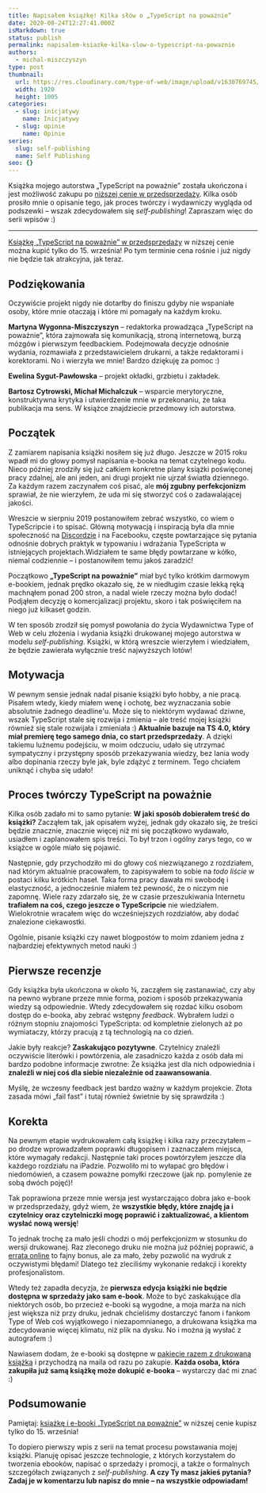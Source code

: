 ```yaml
---
title: Napisałem książkę! Kilka słów o „TypeScript na poważnie”
date: 2020-08-24T12:27:41.000Z
isMarkdown: true
status: publish
permalink: napisalem-ksiazke-kilka-slow-o-typescript-na-powaznie
authors:
  - michal-miszczyszyn
type: post
thumbnail:
  url: https://res.cloudinary.com/type-of-web/image/upload/v1630769745/api_bmx2wq.png
  width: 1920
  height: 1005
categories:
  - slug: inicjatywy
    name: Inicjatywy
  - slug: opinie
    name: Opinie
series:
  slug: self-publishing
  name: Self Publishing
seo: {}
---
```


Książka mojego autorstwa „TypeScript na poważnie” została ukończona i jest możliwość zakupu po [niższej cenie w przedsprzedaży](https://sklep.typeofweb.com/). Kilka osób prosiło mnie o opisanie tego, jak proces twórczy i wydawniczy wygląda od podszewki – wszak zdecydowałem się _self-publishing_! Zapraszam więc do serii wpisów :)

---

<p class="important"><a href="https://sklep.typeofweb.com/">Książkę „TypeScript na poważnie” w przedsprzedaży</a> w niższej cenie można kupić tylko do 15. września! Po tym terminie cena rośnie i już nigdy nie będzie tak atrakcyjna, jak teraz.</p>

## Podziękowania

Oczywiście projekt nigdy nie dotarłby do finiszu gdyby nie wspaniałe osoby, które mnie otaczają i które mi pomagały na każdym kroku.

**Martyna Wygonna-Miszczyszyn** – redaktorka prowadząca „TypeScript na poważnie”, która zajmowała się komunikacją, stroną internetową, burzą mózgów i pierwszym feedbackiem. Podejmowała decyzje odnośnie wydania, rozmawiała z przedstawicielem drukarni, a także redaktorami i korektorami. No i wierzyła we mnie! Bardzo dziękuję za pomoc :)

**Ewelina Sygut-Pawłowska** – projekt okładki, grzbietu i zakładek.

**Bartosz Cytrowski, Michał Michalczuk** – wsparcie merytoryczne, konstruktywna krytyka i utwierdzenie mnie w przekonaniu, że taka publikacja ma sens. W książce znajdziecie przedmowy ich autorstwa.

## Początek

Z zamiarem napisania książki nosiłem się już długo. Jeszcze w 2015 roku wpadł mi do głowy pomysł napisania e-booka na temat czytelnego kodu. Nieco później zrodziły się już całkiem konkretne plany książki poświęconej pracy zdalnej, ale ani jeden, ani drugi projekt nie ujrzał światła dziennego. Za każdym razem zaczynałem coś pisać, ale **mój zgubny perfekcjonizm** sprawiał, że nie wierzyłem, że uda mi się stworzyć coś o zadawalającej jakości.

Wreszcie w sierpniu 2019 postanowiłem zebrać wszystko, co wiem o TypeScripcie i to spisać. Główną motywacją i inspiracją była dla mnie społeczność na [Discordzie](https://discord.typeofweb.com/) i na Facebooku, częste powtarzające się pytania odnośnie dobrych praktyk w typowaniu i wdrażania TypeScripta w istniejących projektach.Widziałem te same błędy powtarzane w kółko, niemal codziennie – i postanowiłem temu jakoś zaradzić!

Początkowo **„TypeScript na poważnie”** miał być tylko krótkim darmowym e-bookiem, jednak prędko okazało się, że w niedługim czasie lekką ręką machnąłem ponad 200 stron, a nadal wiele rzeczy można było dodać! Podjąłem decyzję o komercjalizacji projektu, skoro i tak poświęciłem na niego już kilkaset godzin.

W ten sposób zrodził się pomysł powołania do życia Wydawnictwa Type of Web w celu złożenia i wydania książki drukowanej mojego autorstwa w modelu _self-publishing_. Książki, w którą wreszcie wierzyłem i wiedziałem, że będzie zawierała wyłącznie treść najwyższych lotów!

## Motywacja

W pewnym sensie jednak nadal pisanie książki było hobby, a nie pracą. Pisałem wtedy, kiedy miałem wenę i ochotę, bez wyznaczania sobie absolutnie żadnego deadline'u. Może się to niektórym wydawać dziwne, wszak TypeScript stale się rozwija i zmienia – ale treść mojej książki również się stale rozwijała i zmieniała :) **Aktualnie bazuje na TS 4.0, który miał premierę tego samego dnia, co start przedsprzedaży**. A dzięki takiemu luźnemu podejściu, w moim odczuciu, udało się utrzymać sympatyczny i przystępny sposób przekazywania wiedzy, bez lania wody albo dopinania rzeczy byle jak, byle zdążyć z terminem. Tego chciałem uniknąć i chyba się udało!

## Proces twórczy TypeScript na poważnie

Kilka osób zadało mi to samo pytanie: **W jaki sposób dobierałem treść do książki?** Zacząłem tak, jak opisałem wyżej, jednak gdy okazało się, że treści będzie znacznie, znacznie więcej niż mi się początkowo wydawało, usiadłem i zaplanowałem spis treści. To był trzon i ogólny zarys tego, co w książce w ogóle miało się pojawić.

Następnie, gdy przychodziło mi do głowy coś niezwiązanego z rozdziałem, nad którym aktualnie pracowałem, to zapisywałem to sobie na _todo liście_ w postaci kilku krótkich haseł. Taka forma pracy dawała mi swobodę i elastyczność, a jednocześnie miałem też pewność, że o niczym nie zapomnę. Wiele razy zdarzało się, że w czasie przeszukiwania Internetu **trafiałem na coś, czego jeszcze o TypeScripcie** nie wiedziałem. Wielokrotnie wracałem więc do wcześniejszych rozdziałów, aby dodać znalezione ciekawostki.

Ogólnie, pisanie książki czy nawet blogpostów to moim zdaniem jedna z najbardziej efektywnych metod nauki :)

## Pierwsze recenzje

Gdy książka była ukończona w około ¾, zacząłem się zastanawiać, czy aby na pewno wybrane przeze mnie forma, poziom i sposób przekazywania wiedzy są odpowiednie. Wtedy zdecydowałem się rozdać kilku osobom dostęp do e-booka, aby zebrać wstępny _feedback_. Wybrałem ludzi o różnym stopniu znajomości TypeScripta: od kompletnie zielonych aż po wymiataczy, którzy pracują z tą technologią na co dzień.

Jakie były reakcje? **Zaskakująco pozytywne**. Czytelnicy znaleźli oczywiście literówki i powtórzenia, ale zasadniczo każda z osób dała mi bardzo podobne informacje zwrotne: Że książka jest dla nich odpowiednia i **znaleźli w niej coś dla siebie niezależnie od zaawansowania**.

Myślę, że wczesny feedback jest bardzo ważny w każdym projekcie. Złota zasada mówi „fail fast” i tutaj również świetnie by się sprawdziła :)

## Korekta

Na pewnym etapie wydrukowałem całą książkę i kilka razy przeczytałem – po drodze wprowadzałem poprawki długopisem i zaznaczałem miejsca, które wymagały redakcji. Następnie taki proces powtórzyłem jeszcze dla każdego rozdziału na iPadzie. Pozwoliło mi to wyłapać gro błędów i niedomówień, a czasem poważne pomyłki rzeczowe (jak np. pomylenie ze sobą dwóch pojęć)!

Tak poprawiona przeze mnie wersja jest wystarczająco dobra jako e-book w przedsprzedaży, gdyż wiem, że **wszystkie błędy, które znajdę ja i czytelnicy oraz czytelniczki mogę poprawić i zaktualizować, a klientom wysłać nową wersję**!

To jednak trochę za mało jeśli chodzi o mój perfekcjonizm w stosunku do wersji drukowanej. Raz zleconego druku nie można już później poprawić, a [errata online](https://typeofweb.com/errata/) to fajny bonus, ale za mało, żeby pozwolić na wydruk z oczywistymi błędami! Dlatego też zleciliśmy wykonanie redakcji i korekty profesjonalistom.

Wtedy też zapadła decyzja, że **pierwsza edycja książki nie będzie dostępna w sprzedaży jako sam e-book**. Może to być zaskakujące dla niektórych osób, bo przecież e-booki są wygodne, a moja marża na nich jest większa niż przy druku, jednak chcieliśmy dostarczyć fanom i fankom Type of Web coś wyjątkowego i niezapomnianego, a drukowana książka ma zdecydowanie więcej klimatu, niż plik na dysku. No i można ją wysłać z autografem :)

Nawiasem dodam, że e-booki są dostępne w [pakiecie razem z drukowaną książką](https://sklep.typeofweb.com/produkt/ksiazka-ebook-typescript-na-powaznie/) i przychodzą na maila od razu po zakupie. **Każda osoba, która zakupiła już samą książkę może dokupić e-booka** – wystarczy dać mi znać :)

## Podsumowanie

Pamiętaj: [książkę i e-booki „TypeScript na poważnie”](https://sklep.typeofweb.com/) w niższej cenie kupisz tylko do 15. września!

To dopiero pierwszy wpis z serii na temat procesu powstawania mojej książki. Planuję opisać jeszcze technologie, z których korzystałem do tworzenia ebooków, napisać o sprzedaży i promocji, a także o formalnych szczegółach związanych z _self-publishing_. **A czy Ty masz jakieś pytania? Zadaj je w komentarzu lub napisz do mnie – na wszystkie odpowiadam!**
